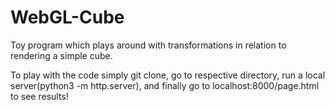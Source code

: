 # WebGL-Cube
Toy program which plays around with transformations in relation to rendering a simple cube.

To play with the code simply git clone, go to respective directory, run a local server(python3 -m http.server),
and finally go to localhost:8000/page.html to see results!

